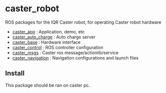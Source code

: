 # caster_robot
ROS packages for the IQR Caster robot, for operating Caster robot hardware
 - [caster_app](caster_app) : Application, demo, etc
 - [caster_auto_charge](caster_auto_charge) : Auto charge server
 - [caster_base](caster_base) : Hardware interface 
 - [caster_control](caster_control) : ROS controller configuration
 - [caster_msgs](caster_msgs) : Caster ros message/actionlib/service
 - [caster_navigation](caster_navigation) : Navigation configurations and launch files

## Install
This package should be ran on caster pc.
